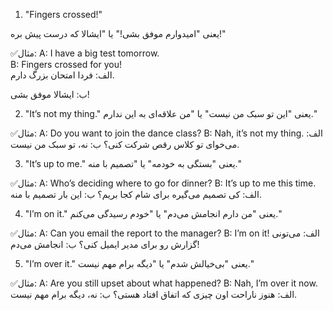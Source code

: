 
1. "Fingers crossed!"

یعنی
 "امیدوارم موفق بشی!" یا "ایشالا که درست پیش بره!"

✅مثال:
A: I have a big test tomorrow.<br>
B: Fingers crossed for you!<br>
الف: فردا امتحان بزرگ دارم.

ب: ایشالا موفق بشی!

2. "It’s not my thing."
یعنی "این تو سبک من نیست" یا "من علاقه‌ای به این ندارم."

✅مثال:
A: Do you want to join the dance class?
B: Nah, it’s not my thing.
الف: می‌خوای تو کلاس رقص شرکت کنی؟
ب: نه، تو سبک من نیست.

3. "It’s up to me."
یعنی "بستگی به خودمه" یا "تصمیم با منه."

✅مثال:
A: Who’s deciding where to go for dinner?
B: It’s up to me this time.
الف: کی تصمیم می‌گیره برای شام کجا بریم؟
ب: این بار تصمیم با منه.

4. "I’m on it."
یعنی "من دارم انجامش می‌دم" یا "خودم رسیدگی می‌کنم."

✅مثال:
A: Can you email the report to the manager?
B: I’m on it!
الف: می‌تونی گزارش رو برای مدیر ایمیل کنی؟
ب: انجامش می‌دم!

5. "I’m over it."
یعنی "بی‌خیالش شدم" یا "دیگه برام مهم نیست."

✅مثال:
A: Are you still upset about what happened?
B: Nah, I’m over it now.
الف: هنوز ناراحت اون چیزی که اتفاق افتاد هستی؟
ب: نه، دیگه برام مهم نیست.

